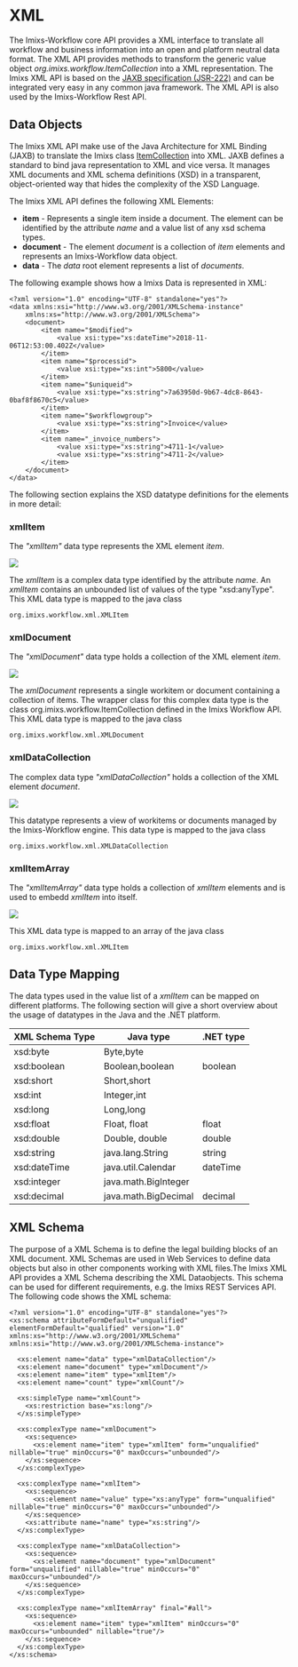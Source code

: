 # XML

The Imixs-Workflow core API provides a XML interface to translate all workflow and business information into an open and platform neutral data format.
The XML API provides methods to transform the generic value object *org.imixs.workflow.ItemCollection* into a XML representation. The Imixs XML API is based on the [JAXB specification (JSR-222)](http://java.sun.com/developer/technicalArticles/WebServices/jaxb/) and can be integrated very easy in any common java framework. The XML API is also used by the Imixs-Workflow Rest API. 
 
 
## Data Objects
The Imixs XML API make use of the Java Architecture for XML Binding (JAXB) to translate the Imixs class [ItemCollection](../itemcollection.html) into XML. JAXB defines a standard to bind java representation to XML and vice versa. It manages XML documents and XML schema definitions (XSD) in a transparent, object-oriented way that hides the complexity of the XSD Language. 

The Imixs XML API defines the following XML Elements:
 
  * <strong>item</strong> - Represents a single item inside a document. The element can be identified by the attribute _name_ and a
       value list of any xsd schema types.
  * <strong>document</strong> - The element _document_ is a collection of _item_ elements and represents an Imixs-Workflow data object.
  * <strong>data</strong> - The _data_ root element represents a list of _documents_. 
  
The following example shows how a Imixs Data is represented in XML:

	<?xml version="1.0" encoding="UTF-8" standalone="yes"?>
	<data xmlns:xsi="http://www.w3.org/2001/XMLSchema-instance"
		xmlns:xs="http://www.w3.org/2001/XMLSchema">
		<document>
			<item name="$modified">
				<value xsi:type="xs:dateTime">2018-11-06T12:53:00.402Z</value>
			</item>
			<item name="$processid">
				<value xsi:type="xs:int">5800</value>
			</item>
			<item name="$uniqueid">
				<value xsi:type="xs:string">7a63950d-9b67-4dc8-8643-0baf8f8670c5</value>
			</item>
			<item name="$workflowgroup">
				<value xsi:type="xs:string">Invoice</value>
			</item>
			<item name="_invoice_numbers">
				<value xsi:type="xs:string">4711-1</value>
				<value xsi:type="xs:string">4711-2</value>
			</item>
		</document>
	</data> 
   
The following section explains the XSD datatype definitions for the elements in more detail:
 
### xmlItem
The _"xmlItem"_ data type represents the XML element _item_.  

<img src="../../images/xml/xmlitem.png"/>

The _xmlItem_ is a complex data type identified by the attribute _name_. An _xmlItem_ contains an unbounded list of values of the type "xsd:anyType". This XML data type is mapped to the java class
 
    org.imixs.workflow.xml.XMLItem


### xmlDocument

The _"xmlDocument"_ data type holds a collection of the XML element _item_. 

<img src="../../images/xml/xmlDocument.png"/>

The _xmlDocument_ represents a single workitem or document containing a collection of items. The wrapper class for this complex data type is the class org.imixs.workflow.ItemCollection defined in the Imixs Workflow API. This XML data type is mapped to the java class
 
    org.imixs.workflow.xml.XMLDocument
 
### xmlDataCollection
The complex data type _"xmlDataCollection"_ holds a collection of the XML element _document_.   

<img src="../../images/xml/xmlDataCollection.png"/>

This datatype represents a view of workitems or documents managed by the Imixs-Workflow engine. 
This data type is mapped to the java class
 
    org.imixs.workflow.xml.XMLDataCollection


### xmlItemArray

The _"xmlItemArray"_ data type holds a collection of _xmlItem_ elements and is used to embedd _xmlItem_ into itself.  

<img src="../../images/xml/xmlItemArray.png"/>

This XML data type is mapped to an array of the java class
 
    org.imixs.workflow.xml.XMLItem

## Data Type Mapping 
The data types used in the value list of a _xmlItem_ can be mapped on different platforms.  The following section will give a short overview about the usage of  datatypes in the Java and the .NET platform.
 

 
| XML Schema Type    | Java type         |.NET type          | 
|--------------------|----------------|------------------|
| xsd:byte           | Byte,byte         |                   | 
| xsd:boolean        | Boolean,boolean   | boolean           | 
| xsd:short          | Short,short       |                   | 
| xsd:int            | Integer,int       |                   | 
| xsd:long           | Long,long         |                   | 
| xsd:float          | Float, float      | float             | 
| xsd:double         | Double, double    | double            | 
| xsd:string         | java.lang.String  | string            | 
| xsd:dateTime       | java.util.Calendar| dateTime          | 
| xsd:integer        | java.math.BigInteger|                 | 
| xsd:decimal        | java.math.BigDecimal| decimal         | 
 
   

## XML Schema

The purpose of a XML Schema is to define the legal building blocks of an XML document. XML Schemas are used in Web Services to define data objects but also in other components working with XML files.The Imixs XML API provides a XML Schema describing the XML Dataobjects. This schema can be used for different requirements, e.g. the Imixs REST Services API. The following code shows the XML schema:


	<?xml version="1.0" encoding="UTF-8" standalone="yes"?>
	<xs:schema attributeFormDefault="unqualified" elementFormDefault="qualified" version="1.0" xmlns:xs="http://www.w3.org/2001/XMLSchema" xmlns:xsi="http://www.w3.org/2001/XMLSchema-instance">
	
	  <xs:element name="data" type="xmlDataCollection"/>
	  <xs:element name="document" type="xmlDocument"/>
	  <xs:element name="item" type="xmlItem"/>
	  <xs:element name="count" type="xmlCount"/>
	
	  <xs:simpleType name="xmlCount">
	    <xs:restriction base="xs:long"/>
	  </xs:simpleType>
	
	  <xs:complexType name="xmlDocument">
	    <xs:sequence>
	      <xs:element name="item" type="xmlItem" form="unqualified" nillable="true" minOccurs="0" maxOccurs="unbounded"/>
	    </xs:sequence>
	  </xs:complexType>
	
	  <xs:complexType name="xmlItem">
	    <xs:sequence>
	      <xs:element name="value" type="xs:anyType" form="unqualified" nillable="true" minOccurs="0" maxOccurs="unbounded"/>
	    </xs:sequence>
	    <xs:attribute name="name" type="xs:string"/>
	  </xs:complexType>
	
	  <xs:complexType name="xmlDataCollection">
	    <xs:sequence>
	      <xs:element name="document" type="xmlDocument" form="unqualified" nillable="true" minOccurs="0" maxOccurs="unbounded"/>
	    </xs:sequence>
	  </xs:complexType>
	
	  <xs:complexType name="xmlItemArray" final="#all">
	    <xs:sequence>
	      <xs:element name="item" type="xmlItem" minOccurs="0" maxOccurs="unbounded" nillable="true"/>
	    </xs:sequence>
	  </xs:complexType>
	</xs:schema>


 